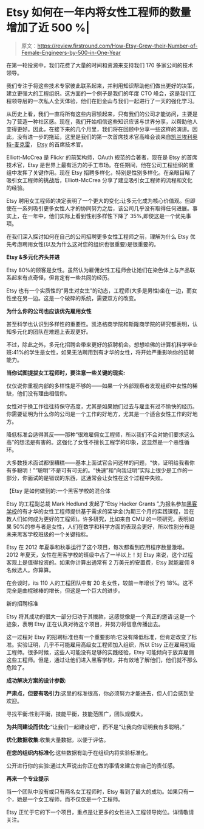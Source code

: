 # Etsy 如何在一年内将女性工程师的数量增加了近 500 %|

> 原文：<https://review.firstround.com/How-Etsy-Grew-their-Number-of-Female-Engineers-by-500-in-One-Year>

在第一轮投资中，我们花费了大量的时间和资源来支持我们 170 多家公司的技术领导。

我们专注于将这些技术专家彼此联系起来，并利用知识帮助他们做出更好的决策，建立更强大的工程组织。这方面的一个例子是我们的年度 CTO 峰会，这是我们工程领导层的一次私人全天体验，他们在旧金山与我们一起进行了一天的强化学习。

从历史上看，我们一直将所有这些内容锁起来，只有我们的公司才能访问，主要是为了营造一种社区感。现在，我们开始相信这些知识应该与世界分享，以帮助他人变得更好。因此，在接下来的几个月里，我们将在回顾中分享一些这样的演讲。因此，没有进一步的拖延，这里是我们的第一次首席技术官高峰会谈来自[凯兰埃利奥特-麦克雷](https://www.linkedin.com/in/kellanem "null")， [Etsy](http://firstround.com/article/etsy.com "null") 的首席技术官。

Elliott-McCrea 是 Flickr 的前架构师，OAuth 规范的合著者，现在是 Etsy 的首席技术官，Etsy 是世界上最有活力的手工市场。在任期间，他在公司工程组织的重组中发挥了关键作用。现在 Etsy 招聘多样化，特别是性别多样化。在亲眼目睹了吸引女工程师的挑战后，Elliott-McCrea 分享了建立吸引女工程师的流程和文化的经验。

Etsy 聘用女工程师的决定表明了一个更大的变化:让多元化成为核心价值观。但即使在一系列吸引更多女性人才的协同努力之后，该公司几乎没有取得任何进展。事实上，在一年中，他们实际上看到性别多样性下降了 35%,即使这是一个优先事项。

在我们深入探讨如何在自己的公司招聘更多女性工程师之前，理解为什么 Etsy 优先考虑聘用女性(以及为什么这对您的组织也很重要)是很重要的。

**Etsy &多元化齐头并进**

Etsy 80%的顾客是女性。虽然认为雇佣女性工程师会让她们在染色体上与产品联系起来有点奇怪，但肯定有一些共同的经历。

Etsy 也有一个实质性的“男生对女生”的动态，工程师(大多是男性)坐在一边，而女性坐在另一边。这是一个破碎的系统，需要双方的改变。

**为什么你的公司也应该优先雇用女性**

甚至科学也认识到多样性的重要性。凯洛格商学院和斯隆商学院的研究都表明，认知多元化的团队在难题上表现更好。

不过，除此之外，多元化招聘会带来更好的招聘机会。想想哈佛的计算机科学毕业班:41%的学生是女性，如果无法聘用到有才华的女性，将开始严重影响你的招聘能力。

**当你试图提拔女工程师时，要注意一些关键的现实:**

仅仅说你重视内部的多样性是不够的——如果一个外部观察者发现组织中女性的稀缺，他们没有理由相信你。

女性对于换工作往往持保守态度，尤其是如果她们过去与雇主有过不愉快的经历。你需要证明为什么你的公司是一个工作的好地方，尤其是一个适合女性工作的好地方。

降低标准会适得其反——那种“很难雇佣女工程师，所以我们不会对她们要求这么高”的想法是有害的。这强化了女性不擅长工程学的印象，这显然是一个恶性循环。

大多数技术面试都很糟糕——基本上面试官会问这样的问题，“快，证明给我看你有多聪明！”“聪明”不是可有可无的。“快速”和“向我证明”实际上很少是工作的一部分，你面试的是错误的东西，这通常会让女性在这个过程中失败。

【Etsy 是如何做到的:一个黑客学校的混合体

Etsy 的工程副总裁 Mark Hedlund 发起了“Etsy Hacker Grants ”,为报名参加[黑客学校](https://www.hackerschool.com/ "null")的有才华的女性工程师提供基于需求的奖学金(为期三个月的实践课程，旨在教人们如何成为更好的工程师)。许多研究，比如来自 CMU 的一项研究，表明如果 50%的参与者是女性，人们在数学和科学方面的表现会更好，所以性别分布是未来黑客学校班级的一个关键指标。

Etsy 在 2012 年夏季和秋季运行了这个项目，每次都看到应用程序数量激增。2012 年夏天，女性在黑客学校的班级中占了一半以上！对 Etsy 来说，这个过程客观上是值得投资的。如果你计算出通常有 2 万美元的安置费，Etsy 就能雇佣 8 名候选人。你算算。

在会谈时，its 110 人的工程团队中有 20 名女性，较前一年增长了约 18%。这不完全是曲棍球棒的增长，但这是一个巨大的进步。

新的招聘标准

Etsy 将其成功的很大一部分归功于其拨款，这感觉像是一个真正的邀请:这是一个迹象，表明 Etsy 正在认真对待这个项目，并努力将信息传播出去。

这一过程对 Etsy 的招聘标准也有一个重要影响:它没有降低标准，但肯定改变了标准。实验证明，几乎不可能雇用高级女工程师加入组织，所以 Etsy 正在雇用初级工程师。很多时候，这些人可能没有足够的实践经验，Etsy 可能倾向于放弃雇佣这些工程师。但是，通过让他们进入黑客学校，并有效地了解他们，他们就不那么危险了。

**成功解决方案的设计参数:**

**严肃点，但要有吸引力**:这里的标准很高，你必须努力才能进去，但人们会感到受欢迎。

寻找平衡:性别平衡，技能平衡，技能范围广，团队规模大。

**为共同建设而优化**:“让我们一起建设吧”，而不是“让我向你证明我有多聪明。”

**优化数据收集**:收集大量数据，以便于评估。

**在您的组织内标准化**:这些数据有助于在组织内将实验标准化。

公开进行你的实验:通过大声说出你正在做的事情来建立你自己的责任感。

**再来一个专业提示**

当一个团队中没有或只有两名女工程师时，Etsy 看到了最大的成功。如果只有一个，她是一个女工程师，而不仅仅是一个工程师。

Etsy 正忙于它的下一个项目，重点是让更多的女性进入工程领导岗位。详情敬请关注。